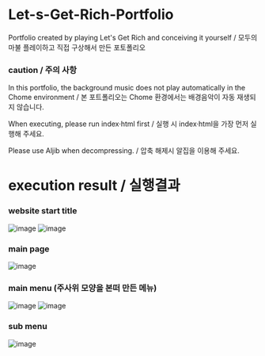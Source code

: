 # Let-s-Get-Rich-Portfolio
Portfolio created by playing Let's Get Rich and conceiving it yourself / 모두의 마불 플레이하고 직접 구상해서 만든 포토폴리오<br>
<h3>caution / 주의 사항</h3>
<p> In this portfolio, the background music does not play automatically in the Chome environment / 본 포트폴리오는 Chome 환경에서는 배경음악이 자동 재생되지 않습니다.</p>
<P> When executing, please run index·html first / 실행 시 index·html을 가장 먼저 실행해 주세요.</P>
<p>Please use Aljib when decompressing. / 압축 해제시 알집을 이용해 주세요. </p>

# execution result / 실행결과

### website start title
![image](https://github.com/edaild/Let-s-Get-Rich-Portfolio/assets/109999749/9ff2625a-d2da-462c-8605-c1d29c57c16d)
![image](https://github.com/edaild/Let-s-Get-Rich-Portfolio/assets/109999749/76d8264f-e617-4b9c-8f16-f51dd9bb1f49)



### main page
![image](https://github.com/edaild/Let-s-Get-Rich-Portfolio/assets/109999749/a3500992-190c-492e-9320-917157bb9b95)

### main menu (주사위 모양을 본떠 만든 메뉴)
![image](https://github.com/edaild/Let-s-Get-Rich-Portfolio/assets/109999749/4032bc95-4631-4619-b6a9-2e7e80269f57)
![image](https://github.com/edaild/Let-s-Get-Rich-Portfolio/assets/109999749/5c06142c-41cd-4fff-899a-be9ff4c20bca)


### sub menu
![image](https://github.com/edaild/Let-s-Get-Rich-Portfolio/assets/109999749/8ef130ad-3167-47c7-bc5c-147683e86d2d)


